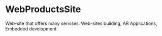 # WebProductsSite
Web-site that offers many servises: Web-sites building, AR Applications, Embedded development
